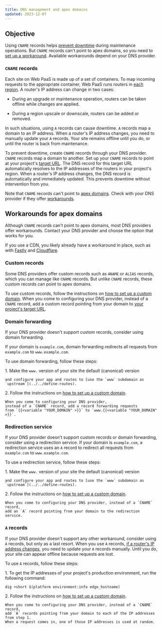 ```yaml
---
title: DNS management and apex domains
updated: 2023-12-07
---
```



## Objective  

Using `CNAME` records helps [prevent downtime](#cname-records) during maintenance operations.
But `CNAME` records can't point to apex domains,
so you need to [set up a workaround](#workarounds-for-apex-domains).
Available workarounds depend on your DNS provider.
 
### `CNAME` records
 
Each site on Web PaaS is made up of a set of containers.
To map incoming requests to the appropriate container,
Web PaaS runs routers in [each region](../../development/development-regions).
A router's IP address can change in two cases:
- During an upgrade or maintenance operation, routers can be taken offline while changes are applied.

- During a region upscale or downscale, routers can be added or removed.

 
In such situations, using `A` records can cause downtime.
`A` records map a domain to an IP address.
When a router's IP address changes,
you need to manually update your `A` records.
Your site remains offline until you do,
or until the router is back from maintenance.
 
To prevent downtime, create `CNAME` records through your DNS provider.
`CNAME` records map a domain to another.
Set up your `CNAME` records to point at your project's [target URL](../../domains/steps/_index.md#1-get-the-target-for-your-project).
The DNS record for this target URL automatically resolves to the IP addresses of the routers in your project's region.
When a router's IP address changes,
the DNS record is automatically and immediately updated.
This prevents downtime without intervention from you.
 
Note that `CNAME` records can't point to [apex domains](/glossary.md#apex-domain).
Check with your DNS provider if they offer [workarounds](#workarounds-for-apex-domains).
 
## Workarounds for apex domains

Although `CNAME` records can't point to apex domains,
most DNS providers offer workarounds.
Contact your DNS provider and choose the option that works for you.

If you use a CDN, you likely already have a workaround in place,
such as with [Fastly](../cdn/fastly.md#3-handle-apex-domains)
and [Cloudflare](../cdn/cloudflare.md#3-handle-apex-domains).
 
### Custom records

Some DNS providers offer custom records such as `ANAME` or `ALIAS` records,
which you can manage like `CNAME` records.
But unlike `CNAME` records, these custom records can point to apex domains.
 
To use custom records, follow the instructions on [how to set up a custom domain](../../.).
When you come to configuring your DNS provider, instead of a `CNAME` record,
add a custom record pointing from your domain to [your project's target URL](https://docs.platform.sh/domains/steps.html#2-get-the-target-for-your-project).

### Domain forwarding

If your DNS provider doesn't support custom records,
consider using domain forwarding.
 
If your domain is `example.com`, domain forwarding redirects all requests from `example.com` to `www.example.com`.
 
To use domain forwarding, follow these steps:
 
1\.  Make the `www.` version of your site the default (canonical) version

    and configure your app and routes to [use the `www` subdomain as `upstream`](../../define-routes).
 
2\.  Follow the instructions on [how to set up a custom domain](../../.).

    When you come to configuring your DNS provider,
    instead of a `CNAME` record, add a record forwarding requests
    from `{{<variable "YOUR_DOMAIN" >}}` to `www.{{<variable "YOUR_DOMAIN" >}}`.

### Redirection service

If your DNS provider doesn't support custom records or domain forwarding,
consider using a redirection service.
If your domain is `example.com`,
a redirection service uses an `A` record to redirect all requests from `example.com` to `www.example.com`.

To use a redirection service, follow these steps:

1\.  Make the `www.` version of your site the default (canonical) version

    and configure your app and routes to [use the `www` subdomain as `upstream`](../../define-routes).

2\.  Follow the instructions on [how to set up a custom domain](../../.).

    When you come to configuring your DNS provider, instead of a `CNAME` record,
    add an `A` record pointing from your domain to the redirection service.

### `A` records

If your DNS provider doesn't support any other workaround,
consider using `A` records, but only as a last resort.
When you use `A` records, [if a router's IP address changes](#cname-records),
you need to update your `A` records manually.
Until you do, your site can appear offline because requests are lost.

To use `A` records, follow these steps:

1\.  To get the IP addresses of your project's production environment, run the following command:


```bash
dig +short $(platform environment:info edge_hostname)
```
     
2\.  Follow the instructions on [how to set up a custom domain](../../.).

    When you come to configuring your DNS provider, instead of a `CNAME` record,
    add `A` records pointing from your domain to each of the IP addresses from step 1.
    When a request comes in, one of those IP addresses is used at random.
